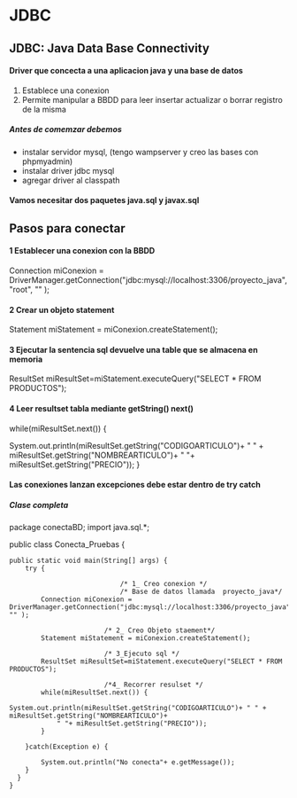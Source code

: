 # JDBC  

## JDBC: Java Data Base Connectivity

#### Driver que concecta a una aplicacion java y una base de datos 

1.  Establece una conexion
2.  Permite manipular a BBDD para leer insertar actualizar o borrar registro de la misma

##### Antes de comemzar debemos
- instalar servidor mysql, (tengo wampserver  y creo las bases con phpmyadmin)
- instalar driver jdbc mysql
- agregar driver al classpath


#### Vamos necesitar dos paquetes  java.sql y javax.sql 


## Pasos para conectar

#### 	1 Establecer una conexion con la BBDD


Connection miConexion = DriverManager.getConnection("jdbc:mysql://localhost:3306/proyecto_java","root", "" );


#### 2 Crear un objeto statement

Statement miStatement = miConexion.createStatement();  

#### 3 Ejecutar la sentencia sql  devuelve una table que se almacena en memoria

ResultSet miResultSet=miStatement.executeQuery("SELECT * FROM PRODUCTOS");

#### 4 Leer resultset tabla   mediante getString() next()

while(miResultSet.next()) {

System.out.println(miResultSet.getString("CODIGOARTICULO")+ " " + miResultSet.getString("NOMBREARTICULO")+ 
" "+ miResultSet.getString("PRECIO"));
			}


####     Las conexiones lanzan excepciones debe estar dentro de try catch


##### Clase completa 


package conectaBD;
import java.sql.*;

public class Conecta_Pruebas {

	public static void main(String[] args) {
        try {
		
								/* 1_ Creo conexion */
								/* Base de datos llamada  proyecto_java*/
			Connection miConexion = DriverManager.getConnection("jdbc:mysql://localhost:3306/proyecto_java","root", "" );
	
	 						/* 2_ Creo Objeto staement*/
			Statement miStatement = miConexion.createStatement();  
			
							/* 3_Ejecuto sql */
			ResultSet miResultSet=miStatement.executeQuery("SELECT * FROM PRODUCTOS");
			
							/*4_ Recorrer resulset */																														
			while(miResultSet.next()) {				
				System.out.println(miResultSet.getString("CODIGOARTICULO")+ " " + miResultSet.getString("NOMBREARTICULO")+ 
				" "+ miResultSet.getString("PRECIO"));
			}			
			
		}catch(Exception e) {
			
			System.out.println("No conecta"+ e.getMessage());			
		}
	  }
	}
